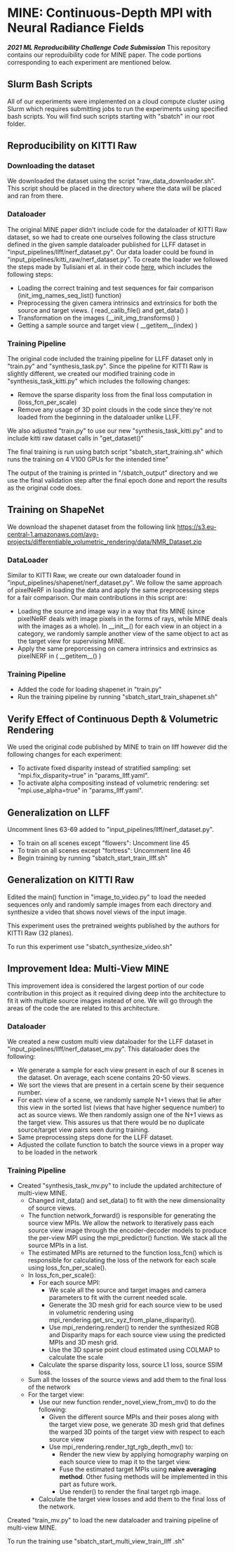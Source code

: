 # MINE: Continuous-Depth MPI with Neural Radiance Fields
 
***2021 ML Reproducibility Challenge Code Submission***
This repository contains our reproduibility code for MINE paper. The code portions corresponding to each experiment are mentioned below.

## Slurm Bash Scripts

All of our experiments were implemented on a cloud compute cluster using Slurm which requires submitting jobs to run the experiments using specified bash scripts. You will find such scripts starting with "sbatch" in our root folder.

## Reproducibility on KITTI Raw

### Downloading the dataset
We downloaded the dataset using the script "raw_data_downloader.sh". This script should be placed in the directory where the data will be placed and ran from there.

### Dataloader
The original MINE paper didn't include code for the dataloader of KITTI Raw dataset, so we had to create one ourselves following the class structure defined in the given sample dataloader published for LLFF dataset in "input_pipelines/llff/nerf_dataset.py". Our data loader could be found in "input_pipelines/kitti_raw/nerf_dataset.py". To create the loader we followed the steps made by Tulisiani et al. in their code [here](https://github.com/google/layered-scene-inference/blob/59b5d37022f6aaab30dfd4ddcf560923eaf38578/lsi/data/kitti/data.py#L161), which includes the following steps:

 - Loading the correct training and test sequences for fair comparison (init_img_names_seq_list() function)
 - Preprocessing the given camera intrinsics and extrinsics for both the source and target views. ( read_calib_file() and get_data() )
 - Transformation on the images (__init_img_transforms() )
 - Getting a sample source and target view ( \_\_getitem\_\_(index) )

###  Training Pipeline
The original code included the training pipeline for LLFF dataset only in "train.py" and "synthesis_task.py". Since the pipeline for KITTI Raw is slightly different, we created our modified training code in "synthesis_task_kitti.py" which includes the following changes:

 - Remove the sparse disparity loss from the final loss computation in (loss_fcn_per_scale)
 - Remove any usage of 3D point clouds in the code since they're not loaded from the beginning in the dataloader unlike LLFF.

We also adjusted "train.py" to use our new "synthesis_task_kitti.py" and to include kitti raw dataset calls in "get_dataset()"

The final training is run using batch script "sbatch_start_training.sh" which runs the training on 4 V100 GPUs for the intended time"

The output of the training is printed in "/sbatch_output" directory and we use the final validation step after the final epoch done and report the results as the original code does.

## Training on ShapeNet

We download the shapenet dataset from the following link 
https://s3.eu-central-1.amazonaws.com/avg-projects/differentiable_volumetric_rendering/data/NMR_Dataset.zip

### DataLoader
Similar to KITTI Raw, we create our own dataloader found in "input_pipelines/shapenet/nerf_dataset.py". We follow the same approach of pixelNeRF in loading the data and apply the same preprocessing steps for a fair comparison. Our main contributions in this script are:

 - Loading the source and image way in a way that fits MINE (since pixelNeRF deals with image pixels in the forms of rays, while MINE deals with the images as a whole). In \_\_init\_\_() for each view in an object in a category, we randomly sample another view of the same object to act as the target view for supervising MINE.
 - Apply the same preporcessing on camera intrinsics and extrinsics as pixelNERF in ( \_\_getitem\_\_() )
### Training Pipeline
 -   Added the code for loading shapenet in "train.py"
 -  Run the training pipeline by running "sbatch_start_train_shapenet.sh"
## Verify Effect of Continuous Depth \& Volumetric Rendering
We used the original code published by MINE to train on llff however did the following changes for each experiment:
 - To activate fixed disparity instead of stratified sampling: set "mpi.fix_disparity=true" in "params_llff.yaml".
 - To activate alpha compositing instead of volumetric rendering: set "mpi.use_alpha=true" in "params_llff.yaml".

## Generalization on LLFF
Uncomment lines 63-69 added to "input_pipelines/llff/nerf_dataset.py".
 - To train on all scenes except "flowers": Uncomment line 45
 - To train on all scenes except "fortress": Uncomment line 46
 - Begin training by running "sbatch_start_train_llff.sh"
## Generalization on KITTI Raw
Edited the main() function in "image_to_video.py" to load the needed sequences only and randomly sample images from each directory and synthesize a video that shows novel views of the input image. 

This experiment uses the pretrained weights published by the authors for KITTI Raw (32 planes).

To run this experiment use "sbatch_synthesize_video.sh"

## Improvement Idea: Multi-View MINE

This improvement idea is considered the largest portion of our code contribution in this project as it required diving deep into the architecture to fit it with multiple source images instead of one. We will go through the areas of the code the are related to this architecture.
### Dataloader
We created a new custom multi view dataloader for the LLFF dataset in "input_pipelines/llff/nerf_dataset_mv.py". This dataloader does the following:

 - We generate a sample for each view present in each of our 8 scenes in the dataset. On average, each scene contains 20-50 views. 
 - We sort the views that are present in a certain scene by their sequence number.
 - For each view of a scene, we randomly sample N+1 views that lie after this view in the sorted list (views that have higher sequence number) to act as source views. We then randomly assign one of the N+1 views as the target view. This assures us that there would be no duplicate source/target view pairs seen during training.
 - Same preprocessing steps done for the LLFF dataset.
 - Adjusted the collate function to batch the source views in a proper way to be loaded in the network
### Training Pipeline
 - Created "synthesis_task_mv.py" to include the updated architecture of multi-view MINE.
	 - Changed init_data() and set_data() to fit with the new dimensionality of source views.
	 - The function network_forward() is responsible for generating the source view MPIs. We allow the network to iteratively pass each source view image through the encoder-decoder models to produce the per-view MPI using the mpi_predictor() function. We stack all the source MPIs in a list.
	 - The estimated MPIs are returned to the function loss_fcn() which is responsible for calculating the loss of the network for each scale using loss_fcn_per_scale().
	 - In loss_fcn_per_scale():
		 - For each source MPI:
			 - We scale all the source and target images and camera parameters to fit with the current needed scale.
			 - Generate the 3D mesh grid for each source view to be used in volumetric rendering using mpi_rendering.get_src_xyz_from_plane_disparity().
			 - Use mpi_rendering.render() to render the synthesized RGB and Disparity maps for each source view using the predicted MPIs and 3D mesh grid.
			 - Use the 3D sparse point cloud estimated using COLMAP to calculate the scale
		 -  Calculate the sparse disparity loss, source L1 loss, source SSIM loss.
	 - Sum all the losses of the source views and add them to the final loss of the network
	 - For the target view:
		 - Use our new function render_novel_view_from_mv() to do the following:
			 - Given the different source MPIs and their poses along with the target view pose,  we generate 3D mesh grid that defines the warped 3D points of the target view with respect to each source view
			 - Use mpi_rendering.render_tgt_rgb_depth_mv() to:
				 -  Render the new view by applying homography warping on each source view to map it to the target view.
				 -  Fuse the estimated target MPIs using **naive averaging method**. Other fusing methods will be implemented in this part as future work.
				 - Use render() to render the final target rgb image.
		 - Calculate the target view losses and add them to the final loss of the network.

Created "train_mv.py" to load the new dataloader and training pipeline of multi-view MINE.

To run the training use "sbatch_start_multi_view_train_llff .sh"
